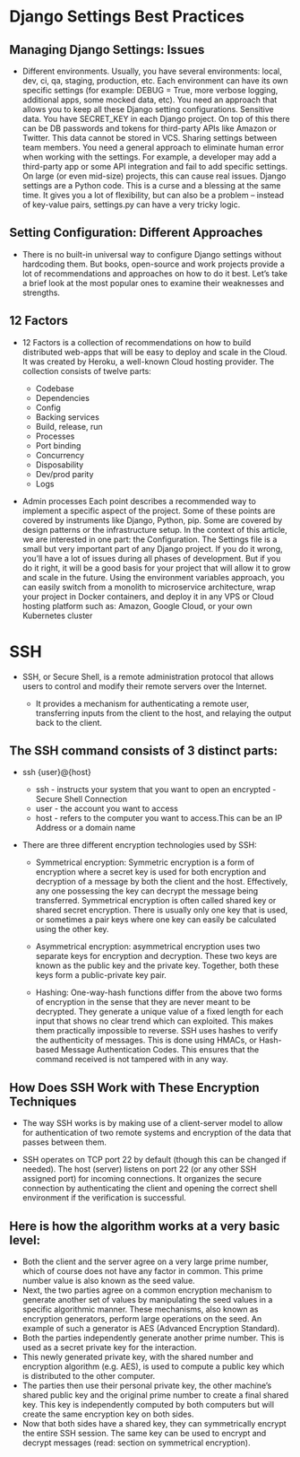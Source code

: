 # Django Settings Best Practices
## Managing Django Settings: Issues

- Different environments. Usually, you have several environments: local, dev, ci, qa, staging, production, etc. Each environment can have its own specific settings (for example: DEBUG = True, more verbose logging, additional apps, some mocked data, etc). You need an approach that allows you to keep all these Django setting configurations. Sensitive data. You have SECRET_KEY in each Django project. On top of this there can be DB passwords and tokens for third-party APIs like Amazon or Twitter. This data cannot be stored in VCS. Sharing settings between team members. You need a general approach to eliminate human error when working with the settings. For example, a developer may add a third-party app or some API integration and fail to add specific settings. On large (or even mid-size) projects, this can cause real issues. Django settings are a Python code. This is a curse and a blessing at the same time. It gives you a lot of flexibility, but can also be a problem – instead of key-value pairs, settings.py can have a very tricky logic.
## Setting Configuration: Different Approaches

- There is no built-in universal way to configure Django settings without hardcoding them. But books, open-source and work projects provide a lot of recommendations and approaches on how to do it best. Let’s take a brief look at the most popular ones to examine their weaknesses and strengths.
## 12 Factors

- 12 Factors is a collection of recommendations on how to build distributed web-apps that will be easy to deploy and scale in the Cloud. It was created by Heroku, a well-known Cloud hosting provider. The collection consists of twelve parts:

    - Codebase
    - Dependencies
    - Config
    - Backing services
    - Build, release, run
    - Processes
    - Port binding
    - Concurrency
    - Disposability
    - Dev/prod parity
    - Logs

- Admin processes Each point describes a recommended way to implement a specific aspect of the project. Some of these points are covered by instruments like Django, Python, pip. Some are covered by design patterns or the infrastructure setup. In the context of this article, we are interested in one part: the Configuration. The Settings file is a small but very important part of any Django project. If you do it wrong, you’ll have a lot of issues during all phases of development. But if you do it right, it will be a good basis for your project that will allow it to grow and scale in the future. Using the environment variables approach, you can easily switch from a monolith to microservice architecture, wrap your project in Docker containers, and deploy it in any VPS or Cloud hosting platform such as: Amazon, Google Cloud, or your own Kubernetes cluster

# SSH

- SSH, or Secure Shell, is a remote administration protocol that allows users to control and modify their remote servers over the Internet.

    - It provides a mechanism for authenticating a remote user, transferring inputs from the client to the host, and relaying the output back to the client.

## The SSH command consists of 3 distinct parts:

- ssh {user}@{host}

    - ssh - instructs your system that you want to open an encrypted - Secure Shell Connection
    - user - the account you want to access
    - host - refers to the computer you want to access.This can be an IP Address or a domain name

- There are three different encryption technologies used by SSH:

    - Symmetrical encryption: Symmetric encryption is a form of encryption where a secret key is used for both encryption and decryption of a message by both the client and the host. Effectively, any one possessing the key can decrypt the message being transferred. Symmetrical encryption is often called shared key or shared secret encryption. There is usually only one key that is used, or sometimes a pair keys where one key can easily be calculated using the other key.

    - Asymmetrical encryption: asymmetrical encryption uses two separate keys for encryption and decryption. These two keys are known as the public key and the private key. Together, both these keys form a public-private key pair.

    - Hashing: One-way-hash functions differ from the above two forms of encryption in the sense that they are never meant to be decrypted. They generate a unique value of a fixed length for each input that shows no clear trend which can exploited. This makes them practically impossible to reverse. SSH uses hashes to verify the authenticity of messages. This is done using HMACs, or Hash-based Message Authentication Codes. This ensures that the command received is not tampered with in any way.

## How Does SSH Work with These Encryption Techniques

- The way SSH works is by making use of a client-server model to allow for authentication of two remote systems and encryption of the data that passes between them.

- SSH operates on TCP port 22 by default (though this can be changed if needed). The host (server) listens on port 22 (or any other SSH assigned port) for incoming connections. It organizes the secure connection by authenticating the client and opening the correct shell environment if the verification is successful.

## Here is how the algorithm works at a very basic level:

- Both the client and the server agree on a very large prime number, which of course does not have any factor in common. This prime number value is also known as the seed value.
- Next, the two parties agree on a common encryption mechanism to generate another set of values by manipulating the seed values in a specific algorithmic manner. These mechanisms, also known as encryption generators, perform large operations on the seed. An example of such a generator is AES (Advanced Encryption Standard).
- Both the parties independently generate another prime number. This is used as a secret private key for the interaction.
- This newly generated private key, with the shared number and encryption algorithm (e.g. AES), is used to compute a public key which is distributed to the other computer.
- The parties then use their personal private key, the other machine’s shared public key and the original prime number to create a final shared key. This key is independently computed by both computers but will create the same encryption key on both sides.
- Now that both sides have a shared key, they can symmetrically encrypt the entire SSH session. The same key can be used to encrypt and decrypt messages (read: section on symmetrical encryption).
